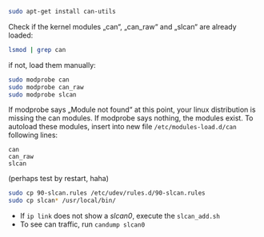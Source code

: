 ```bash
sudo apt-get install can-utils
```
Check if the kernel modules „can“, „can_raw“ and „slcan“ are already loaded:

```bash
lsmod | grep can
```
if not, load them manually:

```bash
sudo modprobe can
sudo modprobe can_raw
sudo modprobe slcan
````

If modprobe says „Module not found“ at this point, your linux distribution is missing the can modules. If modprobe says nothing, the modules exist.
To autoload these modules, insert into new file `/etc/modules-load.d/can` following lines:

```
can
can_raw
slcan
```

(perhaps test by restart, haha)


```bash
sudo cp 90-slcan.rules /etc/udev/rules.d/90-slcan.rules
sudo cp slcan* /usr/local/bin/
```
- If `ip link` does not show a _slcan0_, execute the `slcan_add.sh`
- To see can traffic, run `candump slcan0`
